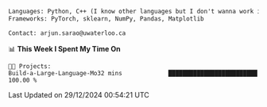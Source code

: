 ```txt
Languages: Python, C++ (I know other languages but I don't wanna work in em)
Frameworks: PyTorch, sklearn, NumPy, Pandas, Matplotlib

Contact: arjun.sarao@uwaterloo.ca
```

<!--START_SECTION:waka-->
📊 **This Week I Spent My Time On** 

```text
🐱‍💻 Projects: 
Build-a-Large-Language-Mo32 mins             █████████████████████████   100.00 % 
```


 Last Updated on 29/12/2024 00:54:21 UTC
<!--END_SECTION:waka-->
